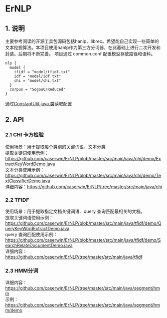 # ErNLP
## 1. 说明
主要参考阅读的开源工具包源码包括hanlp、librec。希望能自己实现一些简单的文本挖掘算法。本项目使用hanlp作为第三方分词器，在此基础上进行二次开发和封装。后期将不断完善。
项目通过 common.conf 配置模型存放路径和语料。
```
nlp {
  model {
    tfidf = "model/tfidf.txt"
    idf = "model/idf.txt"
    chi = "model/chi.txt"
  }
  corpus = "SogouC/Reduced"
}
```

通过[ConstantUtil.java 类](https://github.com/caserwin/ErNLP/blob/master/src/main/java/util/ConstantUtil.java)读取配置


## 2. API
### 2.1 CHI 卡方检验
使用场景：用于提取每个类别的关键词语、文本分类<br>
提取关键词使用示例：https://github.com/caserwin/ErNLP/blob/master/src/main/java/chi/demo/ExtractKeyWordDemo.java <br>
文本分类使用示例：https://github.com/caserwin/ErNLP/blob/master/src/main/java/chi/demo/TextClassifierDemo.java <br>
详细内容：https://github.com/caserwin/ErNLP/tree/master/src/main/java/chi

### 2.2 TFIDF
使用场景：用于提取指定文档关键词语、query 查询匹配最相关的文档。<br>
提取关键词语使用示例：https://github.com/caserwin/ErNLP/blob/master/src/main/java/tfidf/demo/QueryKeyWordExtractDemo.java <br>
query 查询匹配使用示例：https://github.com/caserwin/ErNLP/blob/master/src/main/java/tfidf/demo/SearchRelateDocumentDemo.java <br>
详细内容：https://github.com/caserwin/ErNLP/tree/master/src/main/java/tfidf

### 2.3 HMM分词
详细内容：https://github.com/caserwin/ErNLP/tree/master/src/main/java/segment/hmm  <br>
示例：https://github.com/caserwin/ErNLP/tree/master/src/main/java/segment/hmm/demo